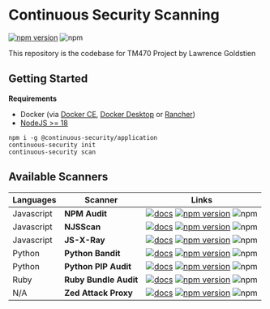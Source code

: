 # Continuous Security Scanning

[![npm version](https://badge.fury.io/js/@continuous-security%2Fapplication.svg)](https://badge.fury.io/js/@continuous-security%2Fapplication) ![npm](https://img.shields.io/npm/dw/@continuous-security/application)

This repository is the codebase for TM470 Project by Lawrence Goldstien

## Getting Started

**Requirements**

* Docker (via [Docker CE](https://docs.docker.com/engine/install/),  [Docker Desktop](https://www.docker.com/products/docker-desktop/) or [Rancher](https://github.com/rancher-sandbox/rancher-desktop/))
* [NodeJS >= 18](https://nodejs.org/en/download/package-manager)

```shell
npm i -g @continuous-security/application
continuous-security init
continuous-security scan
```

## Available Scanners

| Languages  | Scanner               | Links                                                                                                                                                                                                                                                                                                                                                                                 |
|:-----------|-----------------------|---------------------------------------------------------------------------------------------------------------------------------------------------------------------------------------------------------------------------------------------------------------------------------------------------------------------------------------------------------------------------------------|
| Javascript | **NPM Audit**         | [![docs](https://img.shields.io/badge/documentation-✔-brightgreen)](scanners/javascript-npm-audit/README.md) [![npm version](https://badge.fury.io/js/@continuous-security%2Fscanner-javascript-npm-audit.svg)](https://badge.fury.io/js/@continuous-security%2Fscanner-javascript-npm-audit) ![npm](https://img.shields.io/npm/dw/@continuous-security/scanner-javascript-npm-audit) |
| Javascript | **NJSScan**           | [![docs](https://img.shields.io/badge/documentation-✔-brightgreen)](scanners/javascript-njsscan/README.md) [![npm version](https://badge.fury.io/js/@continuous-security%2Fscanner-javascript-njsscan.svg)](https://badge.fury.io/js/@continuous-security%2Fscanner-javascript-njsscan) ![npm](https://img.shields.io/npm/dw/@continuous-security/scanner-javascript-njsscan)         |
| Javascript | **JS-X-Ray**          | [![docs](https://img.shields.io/badge/documentation-✔-brightgreen)](scanners/javascript-js-x-ray/README.md) [![npm version](https://badge.fury.io/js/@continuous-security%2Fscanner-javascript-js-x-ray.svg)](https://badge.fury.io/js/@continuous-security%2Fscanner-javascript-js-x-ray) ![npm](https://img.shields.io/npm/dw/@continuous-security/scanner-javascript-js-x-ray)     |
| Python     | **Python Bandit**     | [![docs](https://img.shields.io/badge/documentation-✔-brightgreen)](scanners/python-bandit/README.md) [![npm version](https://badge.fury.io/js/@continuous-security%2Fscanner-python-bandit.svg)](https://badge.fury.io/js/@continuous-security%2Fscanner-python-bandit) ![npm](https://img.shields.io/npm/dw/@continuous-security/scanner-python-bandit)                             |
| Python     | **Python PIP Audit**  | [![docs](https://img.shields.io/badge/documentation-✔-brightgreen)](scanners/python-pip-audit/README.md) [![npm version](https://badge.fury.io/js/@continuous-security%2Fscanner-python-pip-audit.svg)](https://badge.fury.io/js/@continuous-security%2Fscanner-python-pip-audit) ![npm](https://img.shields.io/npm/dw/@continuous-security/scanner-python-pip-audit)                 |
| Ruby       | **Ruby Bundle Audit** | [![docs](https://img.shields.io/badge/documentation-✔-brightgreen)](scanners/ruby-bundle-audit/README.md) [![npm version](https://badge.fury.io/js/@continuous-security%2Fscanner-ruby-bundle-audit.svg)](https://badge.fury.io/js/@continuous-security%2Fscanner-ruby-bundle-audit) ![npm](https://img.shields.io/npm/dw/@continuous-security/scanner-ruby-bundle-audit)             |
| N/A        | **Zed Attack Proxy**  | [![docs](https://img.shields.io/badge/documentation-✔-brightgreen)](scanners/zed-attack-proxy/README.md) [![npm version](https://badge.fury.io/js/@continuous-security%2Fscanner-zed-attack-proxy.svg)](https://badge.fury.io/js/@continuous-security%2Fscanner-zed-attack-proxy) ![npm](https://img.shields.io/npm/dw/@continuous-security/scanner-zed-attack-proxy)                 |
